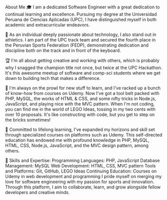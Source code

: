 About Me
🎓 I am a dedicated Software Engineer with a great dedication to continual learning and excellence.
Pursuing my degree at the Universidad Peruana de Ciencias Aplicadas (UPC),
I have distinguished myself in both academic and extracurricular endeavors.

🏃 As an individual deeply passionate about technology, I also stand out in athletics.
I am part of the UPC track team and secured the fourth place in the Peruvian Sports Federation (FEDP), demonstrating dedication and discipline both on the track and in front of the keyboard.

🏆 I'm all about getting creative and working with others, which is probably why I snagged the champion title not once,
but twice at the UPC Hackathon. It's this awesome meetup of software and comp-sci students where we get down to building tech that makes a difference.

🧠 I'm always on the prowl for new stuff to learn, and I've racked up a bunch of know-how from courses on Udemy.
Now I've got a tool belt packed with PHP, MySQL, the works of HTML & CSS, and some nifty tricks in Node.js, JavaScript, and playing nice with the MVC pattern.
When I'm not coding, you can find me in the world of LEGO Ideas, tossing in my two cents with over 10 proposals. It's like constructing with code, but you get to step on the bricks sometimes!

🧱 Committed to lifelong learning, I've expanded my horizons and skill set through specialized courses on platforms such as Udemy. This self-directed education has endowed me with profound knowledge in PHP, MySQL, HTML, CSS, Node.js, JavaScript, and the MVC design pattern, among others.


🧠 Skills and Expertise:
Programming Languages: PHP, JavaScript
Database Management: MySQL
Web Development: HTML, CSS, MVC pattern
Tools and Platforms: Git, GitHub, LEGO Ideas
Continuing Education: Courses on Udemy in web development and programming
I pride myself on merging my love for software engineering with my passion for sports and innovation. Through this platform, I aim to collaborate, learn, and grow alongside fellow developers and creative minds.

